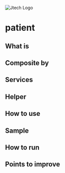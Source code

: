 ![Jtech Logo](http://www.jtech.com.br/wp-content/uploads/2015/06/logo.png)

# patient

## What is

## Composite by

## Services

## Helper

## How to use

## Sample

## How to run

## Points to improve